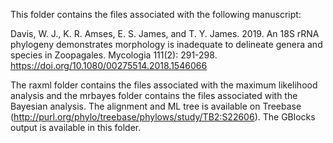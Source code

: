 This folder contains the files associated with the following manuscript:

Davis, W. J., K. R. Amses, E. S. James, and T. Y. James. 2019. An 18S rRNA phylogeny demonstrates morphology is inadequate to delineate genera and species in Zoopagales. Mycologia 111(2): 291-298. https://doi.org/10.1080/00275514.2018.1546066

The raxml folder contains the files associated with the maximum likelihood analysis and the mrbayes folder contains the files associated with the Bayesian analysis. The alignment and ML tree is available on Treebase (http://purl.org/phylo/treebase/phylows/study/TB2:S22606). The GBlocks output is available in this folder. 

